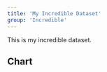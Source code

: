 ```yaml
---
title: 'My Incredible Dataset'
group: 'Incredible'
---
```



This is my incredible dataset.

## Chart

<LineChart 
    title="US Population By Decade"  
    xAxis="Year"
    yAxis="Population (mi)" 
    data="my-incredible-data.csv"
/>